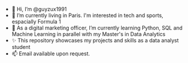 - 👋 Hi, I’m @guyzux1991
- 👀 I’m currently living in Paris. I'm interested in tech and sports, espacially Formula 1
- 🌱 As a digital marketing officer, I’m currently learning Python, SQL and Machine Learning in parallel with my Master's in Data Analytics
- ✨ This repository showcases my projects and skills as a data analyst student
- 📫 Email available upon request.

<!---
**Skills**
Data Analysis
Data Visualization
Machine Learning
SQL

Contact
Feel free to reach out on LinkedIn for collaborations.
--->
